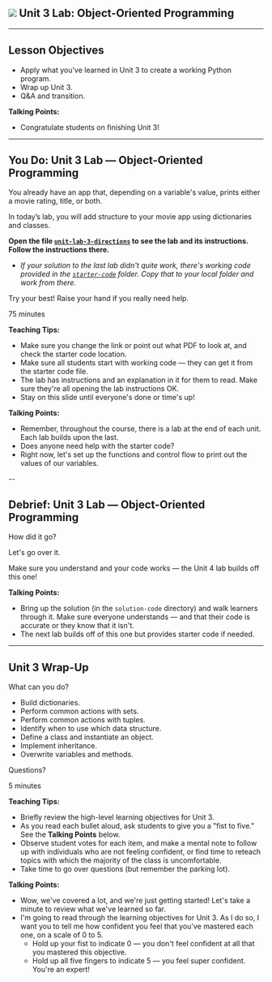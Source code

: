 <!--
title: Intro to Programming With Variables
type: lesson
duration: "01:00"
creator: Brandi Butler [partially originating from Steve Peter's Cybersecurity lesson]
Private gist location: https://gist.github.com/brandiw/a55863eea158b759fe8ada94c730a2a6
Presentation URL: https://presentations.generalassemb.ly/a55863eea158b759fe8ada94c730a2a6#/
-->

## ![](https://ga-dash.s3.amazonaws.com/production/assets/logo-9f88ae6c9c3871690e33280fcf557f33.png) Unit 3 Lab: Object-Oriented Programming

<!--

## Overview
This lesson consists of a hands-on lab during which learners will independently create a working Python program. This lab builds on the previous lab, so starter code (which is the same solution code as the previous lab) is provided for them. You simply need to introduce the lab, make sure they have working starter code and that they can access the lab doc, and be available in case of questions. At the end, go over the solution (in the `solution-code` folder).

## Learning Objectives
In this lesson, students will:
- Apply what they've learned in Unit 3 to create a working Python program.

## Duration
90 minutes

## Suggested Agenda

| Time | Activity |
| --- | --- |
| 0:00 - 0:05 | Welcome / Set-Up |
| 0:05 - 1:20 | Work Time |
| 1:20 - 1:30 | Q&A + Close |

## Before Class: Preparation
- Before class, complete the lab yourself to ensure you’re familiar with the solution, as well as the various challenges learners might encounter.

## In Class: Materials
- Projector
- Internet connection
- Python 3
- Lab directions

-->

---

## Lesson Objectives

- Apply what you’ve learned in Unit 3 to create a working Python program.
- Wrap up Unit 3.
- Q&A and transition.


<aside class="notes">

**Talking Points:**

- Congratulate students on finishing Unit 3!
</aside>

---

## You Do: Unit 3 Lab — Object-Oriented Programming

You already have an app that, depending on a variable's value, prints either a movie rating, title, or both.

In today’s lab, you will add structure to your movie app using dictionaries and classes.

**Open the file [`unit-lab-3-directions`](unit-lab-3-directions.md) to see the lab and its instructions. Follow the instructions there.**

- *If your solution to the last lab didn't quite work, there's working code provided in the [`starter-code`](starter-code/movie_app.py) folder. Copy that to your local folder and work from there.*

Try your best! Raise your hand if you really need help.


<aside class="notes">

75 minutes

**Teaching Tips:**

- Make sure you change the link or point out what PDF to look at, and check the starter code location.
- Make sure all students start with working code — they can get it from the starter code file.
- The lab has instructions and an explanation in it for them to read. Make sure they're all opening the lab instructions OK.
- Stay on this slide until everyone's done or time's up!

**Talking Points:**

- Remember, throughout the course, there is a lab at the end of each unit. Each lab builds upon the last.
- Does anyone need help with the starter code?
- Right now, let's set up the functions and control flow to print out the values of our variables.
</aside>

--

## Debrief: Unit 3 Lab — Object-Oriented Programming

How did it go?

Let's go over it.

Make sure you understand and your code works — the Unit 4 lab builds off this one!

<aside class="notes">

**Talking Points:**

- Bring up the solution (in the `solution-code` directory) and walk learners through it. Make sure everyone understands — and that their code is accurate or they know that it isn't.
- The next lab builds off of this one but provides starter code if needed.
</aside>

---

## Unit 3 Wrap-Up

What can you do?

- Build dictionaries.
- Perform common actions with sets.
- Perform common actions with tuples.
- Identify when to use which data structure.
- Define a class and instantiate an object.
- Implement inheritance.
- Overwrite variables and methods.

Questions?

<aside class="notes">

5 minutes

**Teaching Tips:**

- Briefly review the high-level learning objectives for Unit 3.
- As you read each bullet aloud, ask students to give you a "fist to five." See the **Talking Points** below.
- Observe student votes for each item, and make a mental note to follow up with individuals who are not feeling confident, or find time to reteach topics with which the majority of the class is uncomfortable.
- Take time to go over questions (but remember the parking lot).

**Talking Points:**

- Wow, we've covered a lot, and we're just getting started! Let's take a minute to review what we've learned so far.
- I'm going to read through the learning objectives for Unit 3. As I do so, I want you to tell me how confident you feel that you've mastered each one, on a scale of 0 to 5.
  * Hold up your fist to indicate 0 — you don't feel confident at all that you mastered this objective.
  * Hold up all five fingers to indicate 5 — you feel super confident. You're an expert!
</aside>
